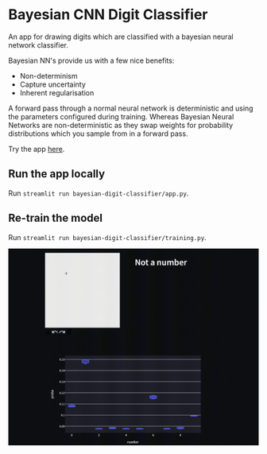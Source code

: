 # Bayesian CNN Digit Classifier
An app for drawing digits which are classified with a bayesian neural network classifier.

Bayesian NN's provide us with a few nice benefits:
- Non-determinism
- Capture uncertainty
- Inherent regularisation

A forward pass through a normal neural network is deterministic and using the parameters configured during training. Whereas
Bayesian Neural Networks are non-deterministic as they swap weights for probability distributions which you sample from in a forward
pass.

Try the app [here](https://tomukmatthews-bayesian-digi-bayesian-digit-classifierapp-mohrac.streamlitapp.com).

## Run the app locally
Run `streamlit run bayesian-digit-classifier/app.py`.

## Re-train the model
Run `streamlit run bayesian-digit-classifier/training.py`.

![](https://github.com/tomukmatthews/bayesian-digit-classifier/blob/main/demo.gif)

